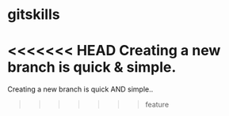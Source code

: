 # gitskills
<<<<<<< HEAD
Creating a new branch is quick & simple.
=======
Creating a new branch is quick AND simple..
>>>>>>> feature
